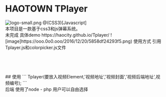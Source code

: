 # HAOTOWN TPlayer
<img src="https://ooo.0o0.ooo/2016/12/16/585359df46d72.png" alt="logo-small.png" title="logo-small.png" />
@(CSS3)[Javascript]<br>
本项目是一款基于css3和js弹幕系统。<br>
未完成  具体demo https://haocity.github.io/Tplayer/
![image]https://ooo.0o0.ooo/2016/12/20/5858df24293f5.png)
使用方式 引用Tplayer.js和colorpicker.js文件<br>
<pre><code>	<script src="colorpicker.js" type="text/javascript" charset="utf-8"></script>
		<script src="Tplayer.js" type="text/javascript" charset="utf-8"></script>
</code></pre><br>
## 使用
```
Tplayer(要放入视频Element,'视频地址','视频封面','视频后端地址',视频编号);
```
</code><br>
后端 使用了node - php 用户可以自由选择



